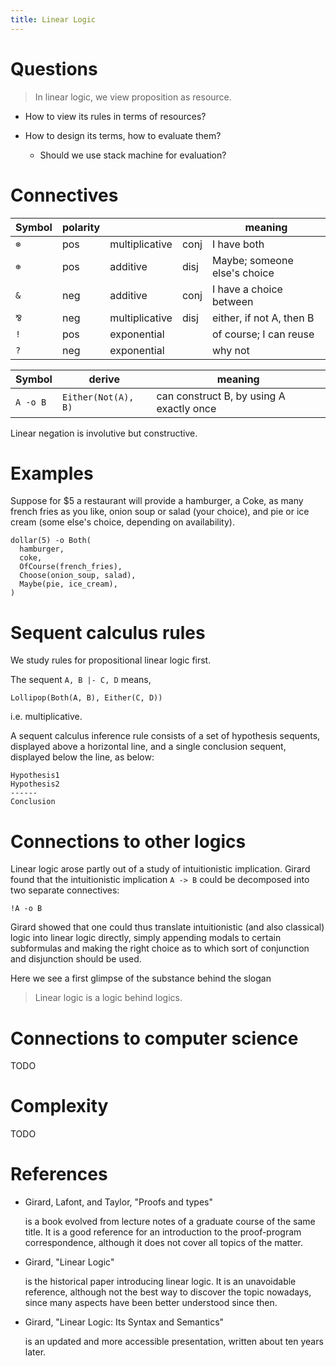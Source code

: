 ```yaml
---
title: Linear Logic
---
```


# Questions

> In linear logic, we view proposition as resource.

- How to view its rules in terms of resources?

- How to design its terms, how to evaluate them?

  - Should we use stack machine for evaluation?

# Connectives

| Symbol | polarity |                |      | meaning                      |
| ------ | -------- | -------------- | ---- | ---------------------------- |
| `⊗`    | pos      | multiplicative | conj | I have both                  |
| `⊕`    | pos      | additive       | disj | Maybe; someone else's choice |
| `&`    | neg      | additive       | conj | I have a choice between      |
| `⅋`    | neg      | multiplicative | disj | either, if not A, then B     |
| `!`    | pos      | exponential    |      | of course; I can reuse       |
| `?`    | neg      | exponential    |      | why not                      |

| Symbol   | derive              | meaning                                  |
| -------- | ------------------- | ---------------------------------------- |
| `A -o B` | `Either(Not(A), B)` | can construct B, by using A exactly once |

Linear negation is involutive but constructive.

# Examples

Suppose for $5 a restaurant will provide a hamburger, a Coke,
as many french fries as you like, onion soup or salad (your choice),
and pie or ice cream (some else's choice, depending on availability).

```
dollar(5) -o Both(
  hamburger,
  coke,
  OfCourse(french_fries),
  Choose(onion_soup, salad),
  Maybe(pie, ice_cream),
)
```

# Sequent calculus rules

We study rules for propositional linear logic first.

The sequent `A, B |- C, D` means,

```
Lollipop(Both(A, B), Either(C, D))
```

i.e. multiplicative.

A sequent calculus inference rule consists of a set of hypothesis sequents,
displayed above a horizontal line,
and a single conclusion sequent,
displayed below the line, as below:

```
Hypothesis1
Hypothesis2
------
Conclusion
```

# Connections to other logics

Linear logic arose partly out of a study of intuitionistic implication.
Girard found that the intuitionistic implication `A -> B`
could be decomposed into two separate connectives:

```
!A -o B
```

Girard showed that one could thus translate intuitionistic (and also classical) logic
into linear logic directly, simply appending modals to certain subformulas
and making the right choice as to which sort of conjunction and disjunction should be used.

Here we see a first glimpse of the substance behind the slogan

> Linear logic is a logic behind logics.

# Connections to computer science

TODO

# Complexity

TODO

# References

- Girard, Lafont, and Taylor, "Proofs and types"

  is a book evolved from lecture notes of a graduate course of the same title.
  It is a good reference for an introduction to the proof-program correspondence,
  although it does not cover all topics of the matter.

- Girard, "Linear Logic"

  is the historical paper introducing linear logic.
  It is an unavoidable reference, although not the best way
  to discover the topic nowadays, since many aspects have been better understood since then.

- Girard, "Linear Logic: Its Syntax and Semantics"

  is an updated and more accessible presentation, written about ten years later.
